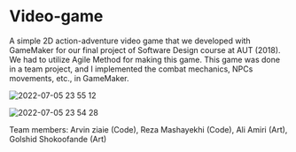 # Video-game
A simple 2D action-adventure video game that we developed with GameMaker for our final project of Software Design course at AUT (2018).
We had to utilize Agile Method for making this game. This game was done in a team project, and I implemented the combat mechanics, NPCs
movements, etc., in GameMaker.

![2022-07-05 23 55 12](https://user-images.githubusercontent.com/29575804/177478908-6d3d0530-5c9a-4f3f-8565-7b6acd52ec50.jpg)


![2022-07-05 23 54 28](https://user-images.githubusercontent.com/29575804/177478826-cb83ae36-df45-4b22-b7fb-e9c299971e71.jpg)


Team members:
Arvin ziaie (Code),
Reza Mashayekhi (Code),
Ali Amiri (Art),
Golshid Shokoofande (Art)
